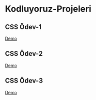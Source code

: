 # Kodluyoruz-Projeleri

## CSS Ödev-1
[Demo](https://raw.githack.com/bernayyagiz/Kodluyoruz-Projeleri/main/CSS%20%20%C3%96dev-1/index.html)

## CSS Ödev-2
[Demo](https://raw.githack.com/bernayyagiz/Kodluyoruz-Projeleri/main/CSS%20%C3%96dev-2/index.html)

## CSS Ödev-3
[Demo](https://raw.githack.com/bernayyagiz/Kodluyoruz-Projeleri/main/CSS%20%C3%96dev-3/index.html)

